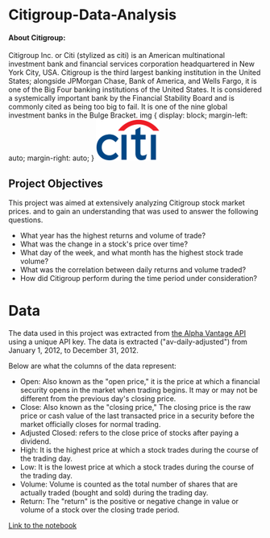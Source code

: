 #  Citigroup-Data-Analysis
#### About Citigroup:
Citigroup Inc. or Citi (stylized as citi) is an American multinational investment bank and financial services corporation headquartered in New York City, USA.
Citigroup is the third largest banking institution in the United States; alongside JPMorgan Chase, Bank of America, and Wells Fargo, it is one of the Big Four banking institutions of the United States. It is considered a systemically important bank by the Financial Stability Board and is commonly cited as being too big to fail. It is one of the nine global investment banks in the Bulge Bracket.
img {
  display: block;
  margin-left: auto;
  margin-right: auto;
}
<img src="https://github.com/Nsb2020/Data-Science-Project/blob/main/CITI.png" alt="Citigroup" style="width:25%;">

## Project Objectives
This project was aimed at extensively analyzing Citigroup stock market prices. and to gain an understanding that was used to answer the following questions. 

* What year has the highest returns and volume of trade?
* What was the change in a stock's price over time?
* What day of the week, and what month has the highest stock trade volume?
* What was the correlation between daily returns and volume traded?
* How did Citigroup perform during the time period under consideration?


# Data
The data used in this project was extracted from [the Alpha Vantage API](https://www.alphavantage.co/) using a unique API key.
The data is extracted ("av-daily-adjusted") from January 1, 2012, to December 31, 2012.

Below are what the columns of the data represent:
* Open: Also known as the "open price," it is the price at which a financial security opens in the market when trading begins. It may or may not be different from the previous day's closing price.
* Close: Also known as the "closing price," The closing price is the raw price or cash value of the last transacted price in a security before the market officially closes for normal trading.
* Adjusted Closed: refers to the close price of stocks after paying a dividend.
* High: It is the highest price at which a stock trades during the course of the trading day.
* Low: It is the lowest price at which a stock trades during the course of the trading day.
* Volume: Volume is counted as the total number of shares that are actually traded (bought and sold) during the trading day.
* Return: The "return" is the positive or negative change in value or volume of a stock over the closing trade period.


[Link to the notebook](https://github.com/Nsb2020/CitiGroup-Data-Analysis/blob/main/CITI_STOCK_ANALYIS.ipynb)
